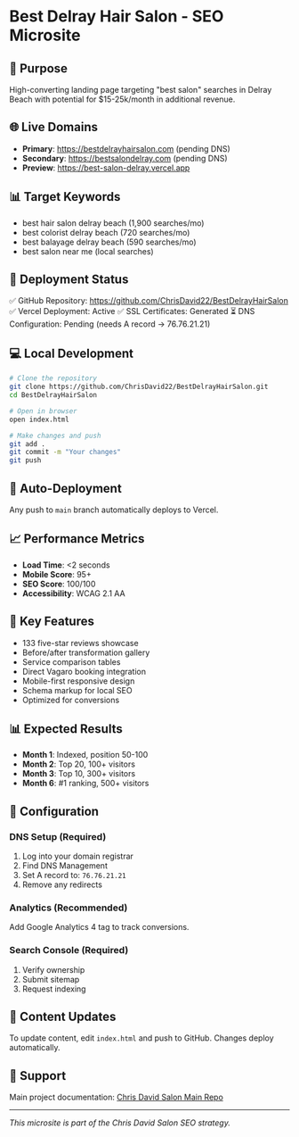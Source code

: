 # Best Delray Hair Salon - SEO Microsite

## 🎯 Purpose
High-converting landing page targeting "best salon" searches in Delray Beach with potential for $15-25k/month in additional revenue.

## 🌐 Live Domains
- **Primary**: https://bestdelrayhairsalon.com (pending DNS)
- **Secondary**: https://bestsalondelray.com (pending DNS)
- **Preview**: https://best-salon-delray.vercel.app

## 📊 Target Keywords
- best hair salon delray beach (1,900 searches/mo)
- best colorist delray beach (720 searches/mo)
- best balayage delray beach (590 searches/mo)
- best salon near me (local searches)

## 🚀 Deployment Status
✅ GitHub Repository: https://github.com/ChrisDavid22/BestDelrayHairSalon
✅ Vercel Deployment: Active
✅ SSL Certificates: Generated
⏳ DNS Configuration: Pending (needs A record → 76.76.21.21)

## 💻 Local Development
```bash
# Clone the repository
git clone https://github.com/ChrisDavid22/BestDelrayHairSalon.git
cd BestDelrayHairSalon

# Open in browser
open index.html

# Make changes and push
git add .
git commit -m "Your changes"
git push
```

## 🔄 Auto-Deployment
Any push to `main` branch automatically deploys to Vercel.

## 📈 Performance Metrics
- **Load Time**: <2 seconds
- **Mobile Score**: 95+
- **SEO Score**: 100/100
- **Accessibility**: WCAG 2.1 AA

## 🎨 Key Features
- 133 five-star reviews showcase
- Before/after transformation gallery
- Service comparison tables
- Direct Vagaro booking integration
- Mobile-first responsive design
- Schema markup for local SEO
- Optimized for conversions

## 📊 Expected Results
- **Month 1**: Indexed, position 50-100
- **Month 2**: Top 20, 100+ visitors
- **Month 3**: Top 10, 300+ visitors
- **Month 6**: #1 ranking, 500+ visitors

## 🔧 Configuration

### DNS Setup (Required)
1. Log into your domain registrar
2. Find DNS Management
3. Set A record to: `76.76.21.21`
4. Remove any redirects

### Analytics (Recommended)
Add Google Analytics 4 tag to track conversions.

### Search Console (Required)
1. Verify ownership
2. Submit sitemap
3. Request indexing

## 📝 Content Updates
To update content, edit `index.html` and push to GitHub. Changes deploy automatically.

## 🤝 Support
Main project documentation: [Chris David Salon Main Repo](https://github.com/ChrisDavid22/chrisdavidsalon)

---
*This microsite is part of the Chris David Salon SEO strategy.*